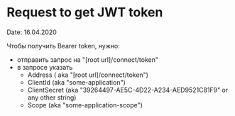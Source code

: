 # Request to get JWT token
Date: 16.04.2020  

Чтобы получить Bearer token, нужно:

* отправить запрос на "[root url]/connect/token"
* в запросе указать
  * Address ( aka "[root url]/connect/token")
  * ClientId (aka "some-application")
  * ClientSecret (aka "39264497-AE5C-4D22-A234-AED9521C81F9" or any other string)
  * Scope (aka "some-application-scope") 






